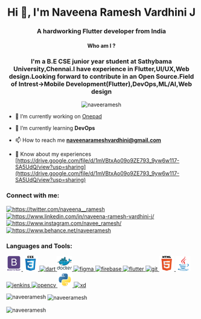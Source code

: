 <h1 align="center">Hi 👋, I'm Naveena Ramesh Vardhini J</h1>
<h3 align="center">A hardworking Flutter developer from India</h3>
<h4 align="center">Who am I ?</h3>
<h3 align="center">I'm a B.E CSE junior year student  at Sathybama University,Chennai.I have experience in Flutter,UI/UX,Web design.Looking forward to contribute in an Open Source.Field of Intrest->Mobile Development(Flutter),DevOps,ML/AI,Web design</h3>

<p align="center"> <img src="https://komarev.com/ghpvc/?username=naveeramesh&label=Profile%20views&color=0e75b6&style=flat" alt="naveeramesh" /> </p>

- 🔭 I’m currently working on [Onepad](https://github.com/aryan-basu/Onepad)

- 🌱 I’m currently learning **DevOps**

- 📫 How to reach me **naveenarameshvardhini@gmail.com**

- 📄 Know about my experiences [https://drive.google.com/file/d/1mVBtxAo09o9ZE793_9yw6w117-SA5UdQ/view?usp=sharing](https://drive.google.com/file/d/1mVBtxAo09o9ZE793_9yw6w117-SA5UdQ/view?usp=sharing)

<h3 align="left">Connect with me:</h3>
<p align="left">
<a href="https://twitter.com/https://twitter.com/naveena__ramesh" target="blank"><img align="center" src="https://raw.githubusercontent.com/rahuldkjain/github-profile-readme-generator/master/src/images/icons/Social/twitter.svg" alt="https://twitter.com/naveena__ramesh" height="30" width="40" /></a>
<a href="https://linkedin.com/in/https://www.linkedin.com/in/naveena-ramesh-vardhini-j/" target="blank"><img align="center" src="https://raw.githubusercontent.com/rahuldkjain/github-profile-readme-generator/master/src/images/icons/Social/linked-in-alt.svg" alt="https://www.linkedin.com/in/naveena-ramesh-vardhini-j/" height="30" width="40" /></a>
<a href="https://instagram.com/https://www.instagram.com/navee_ramesh/" target="blank"><img align="center" src="https://raw.githubusercontent.com/rahuldkjain/github-profile-readme-generator/master/src/images/icons/Social/instagram.svg" alt="https://www.instagram.com/navee_ramesh/" height="30" width="40" /></a>
<a href="https://www.behance.net/https://www.behance.net/naveeramesh" target="blank"><img align="center" src="https://raw.githubusercontent.com/rahuldkjain/github-profile-readme-generator/master/src/images/icons/Social/behance.svg" alt="https://www.behance.net/naveeramesh" height="30" width="40" /></a>
</p>

<h3 align="left">Languages and Tools:</h3>
<p align="left"> <a href="https://getbootstrap.com" target="_blank"> <img src="https://raw.githubusercontent.com/devicons/devicon/master/icons/bootstrap/bootstrap-plain-wordmark.svg" alt="bootstrap" width="40" height="40"/> </a> <a href="https://www.w3schools.com/css/" target="_blank"> <img src="https://raw.githubusercontent.com/devicons/devicon/master/icons/css3/css3-original-wordmark.svg" alt="css3" width="40" height="40"/> </a> <a href="https://dart.dev" target="_blank"> <img src="https://www.vectorlogo.zone/logos/dartlang/dartlang-icon.svg" alt="dart" width="40" height="40"/> </a> <a href="https://www.docker.com/" target="_blank"> <img src="https://raw.githubusercontent.com/devicons/devicon/master/icons/docker/docker-original-wordmark.svg" alt="docker" width="40" height="40"/> </a> <a href="https://www.figma.com/" target="_blank"> <img src="https://www.vectorlogo.zone/logos/figma/figma-icon.svg" alt="figma" width="40" height="40"/> </a> <a href="https://firebase.google.com/" target="_blank"> <img src="https://www.vectorlogo.zone/logos/firebase/firebase-icon.svg" alt="firebase" width="40" height="40"/> </a> <a href="https://flutter.dev" target="_blank"> <img src="https://www.vectorlogo.zone/logos/flutterio/flutterio-icon.svg" alt="flutter" width="40" height="40"/> </a> <a href="https://git-scm.com/" target="_blank"> <img src="https://www.vectorlogo.zone/logos/git-scm/git-scm-icon.svg" alt="git" width="40" height="40"/> </a> <a href="https://www.w3.org/html/" target="_blank"> <img src="https://raw.githubusercontent.com/devicons/devicon/master/icons/html5/html5-original-wordmark.svg" alt="html5" width="40" height="40"/> </a> <a href="https://www.java.com" target="_blank"> <img src="https://raw.githubusercontent.com/devicons/devicon/master/icons/java/java-original.svg" alt="java" width="40" height="40"/> </a> <a href="https://www.jenkins.io" target="_blank"> <img src="https://www.vectorlogo.zone/logos/jenkins/jenkins-icon.svg" alt="jenkins" width="40" height="40"/> </a> <a href="https://opencv.org/" target="_blank"> <img src="https://www.vectorlogo.zone/logos/opencv/opencv-icon.svg" alt="opencv" width="40" height="40"/> </a> <a href="https://www.python.org" target="_blank"> <img src="https://raw.githubusercontent.com/devicons/devicon/master/icons/python/python-original.svg" alt="python" width="40" height="40"/> </a> <a href="https://www.adobe.com/products/xd.html" target="_blank"> <img src="https://cdn.worldvectorlogo.com/logos/adobe-xd.svg" alt="xd" width="40" height="40"/> </a> </p>

<p><img align="left" src="https://github-readme-stats.vercel.app/api/top-langs?username=naveeramesh&show_icons=true&locale=en&layout=compact" alt="naveeramesh" /></p>

<p>&nbsp;<img align="center" src="https://github-readme-stats.vercel.app/api?username=naveeramesh&show_icons=true&locale=en" alt="naveeramesh" /></p>

<p><img align="center" src="https://github-readme-streak-stats.herokuapp.com/?user=naveeramesh&" alt="naveeramesh" /></p>
